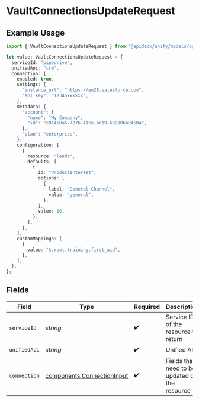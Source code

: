 # VaultConnectionsUpdateRequest

## Example Usage

```typescript
import { VaultConnectionsUpdateRequest } from "@apideck/unify/models/operations";

let value: VaultConnectionsUpdateRequest = {
  serviceId: "pipedrive",
  unifiedApi: "crm",
  connection: {
    enabled: true,
    settings: {
      "instance_url": "https://eu28.salesforce.com",
      "api_key": "12345xxxxxx",
    },
    metadata: {
      "account": {
        "name": "My Company",
        "id": "c01458a5-7276-41ce-bc19-639906b0450a",
      },
      "plan": "enterprise",
    },
    configuration: [
      {
        resource: "leads",
        defaults: [
          {
            id: "ProductInterest",
            options: [
              {
                label: "General Channel",
                value: "general",
              },
            ],
            value: 10,
          },
        ],
      },
    ],
    customMappings: [
      {
        value: "$.root.training.first_aid",
      },
    ],
  },
};
```

## Fields

| Field                                                                    | Type                                                                     | Required                                                                 | Description                                                              | Example                                                                  |
| ------------------------------------------------------------------------ | ------------------------------------------------------------------------ | ------------------------------------------------------------------------ | ------------------------------------------------------------------------ | ------------------------------------------------------------------------ |
| `serviceId`                                                              | *string*                                                                 | :heavy_check_mark:                                                       | Service ID of the resource to return                                     | pipedrive                                                                |
| `unifiedApi`                                                             | *string*                                                                 | :heavy_check_mark:                                                       | Unified API                                                              | crm                                                                      |
| `connection`                                                             | [components.ConnectionInput](../../models/components/connectioninput.md) | :heavy_check_mark:                                                       | Fields that need to be updated on the resource                           |                                                                          |